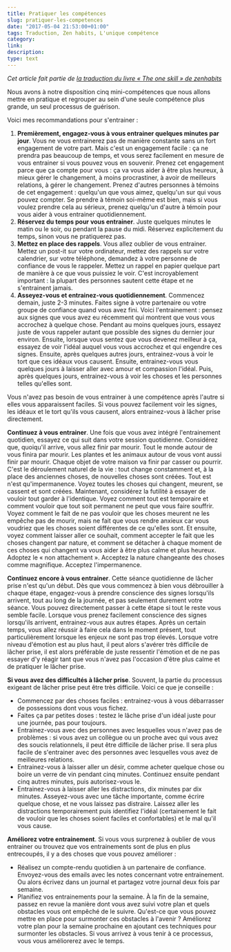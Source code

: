 ```yaml
---
title: Pratiquer les compétences
slug: pratiquer-les-competences
date: "2017-05-04 21:53:00+01:00"
tags: Traduction, Zen habits, L'unique compétence
category: 
link: 
description: 
type: text
---
```


_Cet article fait partie de [la traduction du livre « The one skill » de zenhabits](/blog/fr/traduction-du-livre-the-one-skill-de-zenhabits/)_

Nous avons à notre disposition cinq mini-compétences que nous allons mettre en pratique et regrouper au sein d'une seule compétence plus grande, un seul processus de guérison.

Voici mes recommandations pour s'entrainer :
<!-- TEASER_END -->

1. __Premièrement, engagez-vous à vous entrainer quelques minutes par jour__. Vous ne vous entrainerez pas de manière constante sans un fort engagement de votre part. Mais c'est un engagement facile : ça ne prendra pas beaucoup de temps, et vous serez facilement en mesure de vous entrainer si vous pouvez vous en souvenir. Prenez cet engagement parce que ça compte pour vous : ça va vous aider à être plus heureux, à mieux gérer le changement, à moins procrastiner, à avoir de meilleurs relations, à gérer le changement. Prenez d'autres personnes à témoins de cet engagement : quelqu'un que vous aimez, quelqu'un sur qui vous pouvez compter. Se prendre à témoin soi-même est bien, mais si vous voulez prendre cela au sérieux, prenez quelqu'un d'autre à témoin pour vous aider à vous entrainer quotidiennement.
2. __Réservez du temps pour vous entrainer__. Juste quelques minutes le matin ou le soir, ou pendant la pause du midi. Réservez explicitement du temps, sinon vous ne pratiquerez pas.
3. __Mettez en place des rappels__. Vous allez oublier de vous entrainer. Mettez un post-it sur votre ordinateur, mettez des rappels sur votre calendrier, sur votre téléphone, demandez à votre personne de confiance de vous le rappeler. Mettez un rappel en papier quelque part de manière à ce que vous puissiez le voir. C'est incroyablement important : la plupart des personnes sautent cette étape et ne s'entrainent jamais.
4. __Asseyez-vous et entrainez-vous quotidiennement__. Commencez demain, juste 2-3 minutes. Faites signe à votre partenaire ou votre groupe de confiance quand vous avez fini. Voici l'entrainement : pensez aux signes que vous avez eu récemment qui montrent que vous vous accrochez à quelque chose. Pendant au moins quelques jours, essayez juste de vous rappeler autant que possible des signes du dernier jour environ. Ensuite, lorsque vous sentez que vous devenez meilleur à ça, essayez de voir l'idéal auquel vous vous accrochez et qui engendre ces signes. Ensuite, après quelques autres jours, entrainez-vous à voir le tort que ces idéaux vous causent. Ensuite, entrainez-vous vous quelques jours à laisser aller avec amour et compassion l'idéal. Puis, après quelques jours, entrainez-vous à voir les choses et les personnes telles qu'elles sont.


Vous n'avez pas besoin de vous entrainer à une compétence après l'autre si elles vous apparaissent faciles. Si vous pouvez facilement voir les signes, les idéaux et le tort qu'ils vous causent, alors entrainez-vous à lâcher prise directement.

__Continuez à vous entrainer__. Une fois que vous avez intégré l'entrainement quotidien, essayez ce qui suit dans votre session quotidienne.
Considérez que, quoiqu'il arrive, vous allez finir par mourir. Tout le monde autour de vous finira par mourir. Les plantes et les animaux autour de vous vont aussi finir par mourir. Chaque objet de votre maison va finir par casser ou pourrir. C'est le déroulement naturel de la vie : tout change constamment et, à la place des anciennes choses, de nouvelles choses sont créées. Tout est n'est qu'impermanence. Voyez toutes les choses qui changent, meurent, se cassent et sont créées. Maintenant, considérez la futilité à essayer de vouloir tout garder à l'identique. Voyez comment tout est temporaire et comment vouloir que tout soit permanent ne peut que vous faire souffrir. Voyez comment le fait de ne pas vouloir que les choses meurent ne les empêche pas de mourir, mais ne fait que vous rendre anxieux car vous voudriez que les choses soient différentes de ce qu'elles sont. Et ensuite, voyez comment laisser aller ce souhait, comment accepter le fait que les choses changent par nature, et comment se détacher à chaque moment de ces choses qui changent va vous aider à être plus calme et plus heureux. Adoptez le « non attachement ». Acceptez la nature changeante des choses comme magnifique. Acceptez l'impermanence.

__Continuez encore à vous entrainer__. Cette séance quotidienne de lâcher prise n'est qu'un début. Dès que vous commencez à bien vous débrouiller à chaque étape, engagez-vous à prendre conscience des signes lorsqu'ils arrivent, tout au long de la journée, et pas seulement durement votre séance. Vous pouvez directement passer à cette étape si tout le reste vous semble facile. Lorsque vous prenez facilement conscience des signes lorsqu'ils arrivent, entrainez-vous aux autres étapes. Après un certain temps, vous allez réussir à faire cela dans le moment présent, tout particulièrement lorsque les enjeux ne sont pas trop élevés. Lorsque votre niveau d'émotion est au plus haut, il peut alors s'avérer très difficile de lâcher prise, il est alors préférable de juste ressentir l'émotion et de ne pas essayer d'y réagir tant que vous n'avez pas l'occasion d'être plus calme et de pratiquer le lâcher prise.

__Si vous avez des difficultés à lâcher prise__. Souvent, la partie du processus exigeant de lâcher prise peut être très difficile. Voici ce que je conseille :

- Commencez par des choses faciles : entrainez-vous à vous débarrasser de possessions dont vous vous fichez.
- Faites ça par petites doses : testez le lâche prise d'un idéal juste pour une journée, pas pour toujours.
- Entrainez-vous avec des personnes avec lesquelles vous n'avez pas de problèmes : si vous avez un collègue ou un proche avec qui vous avez des soucis relationnels, il peut être difficile de lâcher prise. Il sera plus facile de s'entrainer avec des personnes avec lesquelles vous avez de meilleures relations.
- Entrainez-vous à laisser aller un désir, comme acheter quelque chose ou boire un verre de vin pendant cinq minutes. Continuez ensuite pendant cinq autres minutes, puis autorisez-vous le.
- Entrainez-vous à laisser aller les distractions, dix minutes par dix minutes. Asseyez-vous avec une tâche importante, comme écrire quelque chose, et ne vous laissez pas distraire. Laissez aller les distractions temporairement puis identifiez l'idéal (certainement le fait de vouloir que les choses soient faciles et confortables) et le mal qu'il vous cause.

__Améliorez votre entrainement__. Si vous vous surprenez à oublier de vous entrainer ou trouvez que vos entrainements sont de plus en plus entrecoupés, il y a des choses que vous pouvez améliorer :

- Réalisez un compte-rendu quotidien à un partenaire de confiance. Envoyez-vous des emails avec les notes concernant votre entrainement. Ou alors écrivez dans un journal et partagez votre journal deux fois par semaine.
- Planifiez vos entrainements pour la semaine. À la fin de la semaine, passez en revue la manière dont vous avez suivi votre plan et quels obstacles vous ont empêché de le suivre. Qu'est-ce que vous pouvez mettre en place pour surmonter ces obstacles à l'avenir ? Améliorez votre plan pour la semaine prochaine en ajoutant ces techniques pour surmonter les obstacles. Si vous arrivez à vous tenir à ce processus, vous vous améliorerez avec le temps.
